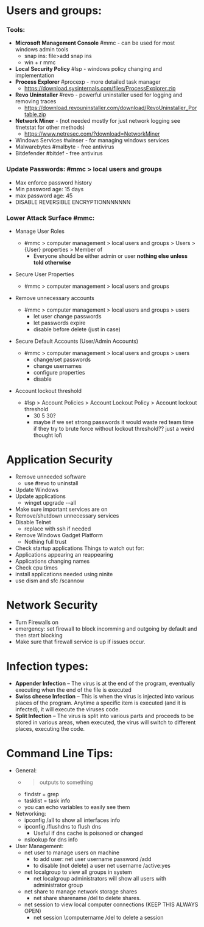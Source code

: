 # Users and groups:
### Tools:
- **Microsoft Management Console** #mmc - can be used for most windows admin tools  
	- snap ins: file>add snap ins
	- win + r mmc
- **Local Security Policy** #lsp - windows policy changing and implementation
- **Process Explorer** #procexp - more detailed task manager 
	- https://download.sysinternals.com/files/ProcessExplorer.zip
- **Revo Uninstaller** #revo - powerful uninstaller used for logging and removing traces
	- https://download.revouninstaller.com/download/RevoUninstaller_Portable.zip
- **Network Miner** - (not needed mostly for just network logging see #netstat for other methods)
	- https://www.netresec.com/?download=NetworkMiner
- Windows Services #winser - for managing windows services
- Malwarebytes #malbyte - free antivirus
- Bitdefender #bitdef - free antivirus

### Update Passwords: #mmc > local users and groups
- Max enforce password history
- Min password age: 15 days
- max password age: 45
- DISABLE REVERSIBLE ENCRYPTIONNNNNNN

### Lower Attack Surface #mmc: 

- Manage User Roles 
	- #mmc > computer management > local users and groups > Users >  {User} properties > Member of
		- Everyone should be either admin or user **nothing else unless told otherwise**

- Secure User Properties
	- #mmc > computer management > local users and groups 

- Remove unnecessary accounts  
	- #mmc > computer management > local users and groups > users
		- let user change passwords
		- let passwords expire
		- disable before delete (just in case)

- Secure Default Accounts (User/Admin Accounts)
	- #mmc > computer management > local users and groups > users
		- change/set passwords
		- change usernames
		- configure properties
		- disable

- Account lockout threshold
	- #lsp > Account Policies > Account Lockout Policy > Account lockout threshold 
		- 30 5 30?
		- maybe if we set strong passwords it would waste red team time if they try to brute force without lockout threshold?? just a weird thought lol\


# Application Security

- Remove unneeded software 
	- use #revo to uninstall
- Update Windows
- Update applications 
	- winget upgrade --all
- Make sure important services are on 
- Remove/shutdown unnecessary services
- Disable Telnet
	- replace with ssh if needed
- Remove Windows Gadget Platform
	- Nothing full trust
- Check startup applications
Things to watch out for: 
- Applications appearing an reappearing 
- Applications changing names
- Check cpu times
- install applications needed using ninite
- use dism and sfc /scannow
# Network Security
- Turn Firewalls on
- emergency: set firewall to block incomming and outgoing by default and then start blocking
- Make sure that firewall service is up if issues occur. 



# Infection types:

- **Appender Infection** – The virus is at the end of the program, eventually executing when the end of the file is executed
- **Swiss cheese Infection** – This is when the virus is injected into various places of the program. Anytime a specific item is executed (and it is infected), it will execute the viruses code.
- **Split Infection** – The virus is split into various parts and proceeds to be stored in various areas, when executed, the virus will switch to different places, executing the code.

# Command Line Tips:
- General:
	- > outputs to something
	- findstr = grep
	- tasklist = task info
	- you can echo variables to easily see them
- Networking:
	-  ipconfig /all to show all interfaces info
	- ipconfig /flushdns to flush dns
		- Useful if dns cache is poisoned or changed
	- nslookup for dns info
- User Management:
	- net user to manage users on machine
		- to add user: net user username password /add
		- to disable (not delete) a user net username /active:yes
	- net localgroup to view all groups in system
		- net localgroup administrators will show all users with administrator group
	- net share to manage network storage shares
		- net share sharename /del to delete shares. 
	- net session to view local computer connections (KEEP THIS ALWAYS OPEN)
		- net session \\computername /del to delete a session 